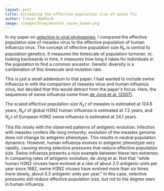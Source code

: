 ```yaml
---
layout: post
title: Estimating the effective population size of swine flu
author: Trevor Bedford
image: /images/blog/measles_swine_human.png
---
```


In my paper on [selection in viral phylogenies](/papers/bedford-2011-strength/), I compared the effective population size of measles virus to the effective population of human influenza virus.  The concept of effective population size <i>N<sub>e</sub></i> is central to population genetics.  It measures the timescale of population turnover, or, looking backwards in time, it measures how long it takes for individuals in the population to find a common ancestor.  Genetic diversity is a combination of this timescale and mutation rate.  

This is just a small addendum to that paper.  I had wanted to include swine influenza in with the comparison of measles virus and human influenza virus, but decided that this would detract from the paper's focus.  Here, the sequences of swine influenza come from [de Jong et al. (2007)](http://jvi.asm.org/cgi/content/short/81/8/4315).

The scaled effective population size <i>N<sub>e</sub>&tau;</i> of measles is estimated at 124.6 years, <i>N<sub>e</sub>&tau;</i> of global H3N2 human influenza is estimated at 7.2 years, and <i>N<sub>e</sub>&tau;</i> of European H3N2 swine influenza is estimated at 24.1 years.

This fits nicely with the observed patterns of antigenic evolution.  Infection with measles confers life-long immunity; evolution of the measles genome does not change its antigenic phenotype.  This results in neutral population dynamics.  However, human influenza evolves in antigenic phenotype very rapidly, causing strong selective pressures that reduce effective population size.  Swine influenza presents a nice example between these two extremes.  In comparing rates of antigenic evolution, de Jong et al. find that "while human H3N2 viruses have evolved at a rate of about 2.0 antigenic units per year since 1982, swine H3N2 viruses have evolved more than six times more slowly, about 0.3 antigenic units per year."  In this case, selective pressures still reduce effective population size, but not to the degree seen in human influenza.

